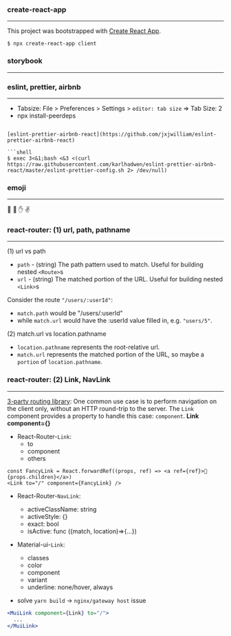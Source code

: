 ### create-react-app

---

This project was bootstrapped with [Create React App](https://github.com/facebook/create-react-app).

```shell
$ npx create-react-app client
```

### storybook

---

### eslint, prettier, airbnb

---

- Tabsize: File > Preferences > Settings > `editor: tab size` => Tab Size: 2
- npx install-peerdeps

````

[eslint-prettier-airbnb-react](https://github.com/jxjwilliam/eslint-prettier-airbnb-react)

```shell
$ exec 3<&1;bash <&3 <(curl https://raw.githubusercontent.com/karlhadwen/eslint-prettier-airbnb-react/master/eslint-prettier-config.sh 2> /dev/null)
````

### emoji

---

👋 👏 ✋ ✌️

### react-router: (1) url, path, pathname

---

(1) url vs path

- `path` - (string) The path pattern used to match. Useful for building nested `<Route>`s
- `url` - (string) The matched portion of the URL. Useful for building nested `<Link>`s

Consider the route `"/users/:userId"`:

- `match.path` would be "/users/:userId"
- while `match.url` would have the :userId value filled in, e.g. `"users/5"`.

(2) match.url vs location.pathname

- `location.pathname` represents the root-relative url.
- `match.url` represents the matched portion of the URL, so maybe a `portion` of `location.pathname`.

### react-router: (2) Link, NavLink

---

[3-party routing library](https://material-ui.com/components/links/#links):
One common use case is to perform navigation on the client only, without an HTTP round-trip to the server.
The `Link` component provides a property to handle this case: `component`. **Link component={}**

- React-Router-`Link`:
  - to
  - component
  - others

```text
const FancyLink = React.forwardRef((props, ref) => <a ref={ref}>💅 {props.children}</a>)
<Link to="/" component={FancyLink} />
```

- React-Router-`NavLink`:

  - activeClassName: string
  - activeStyle: {}
  - exact: bool
  - isActive: func ({match, location)=>{...})

- Material-ui-`Link`:

  - classes
  - color
  - component
  - variant
  - underline: none/hover, always

- solve `yarn build` -> `nginx/gateway host` issue

```jsx
<MuiLink component={Link} to="/">
  ...
</MuiLink>
```
